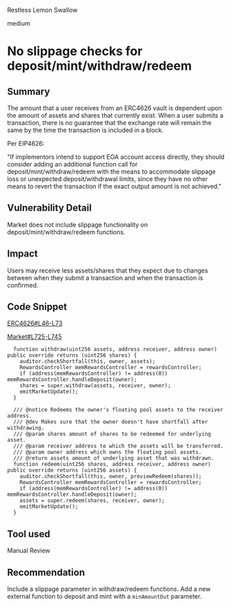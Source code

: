 Restless Lemon Swallow

medium

# No slippage checks for deposit/mint/withdraw/redeem

## Summary

The amount that a user receives from an ERC4626 vault is dependent upon the amount of assets and shares that currently exist. When a user submits a transaction, there is no guarantee that the exchange rate will remain the same by the time the transaction is included in a block.

Per EIP4626:

"If implementors intend to support EOA account access directly, they should consider adding an additional function call for deposit/mint/withdraw/redeem with the means to accommodate slippage loss or unexpected deposit/withdrawal limits, since they have no other means to revert the transaction if the exact output amount is not achieved."

## Vulnerability Detail

Market does not include slippage functionality on deposit/mint/withdraw/redeem functions.

## Impact

Users may receive less assets/shares that they expect due to changes between when they submit a transaction and when the transaction is confirmed.

## Code Snippet

[ERC4626#L46-L73](https://github.com/transmissions11/solmate/blob/main/src/tokens/ERC4626.sol#L46-L73)

[Market#L725-L745](https://github.com/sherlock-audit/2024-04-interest-rate-model/blob/main/protocol/contracts/Market.sol#L725-L745)
```solidity
  function withdraw(uint256 assets, address receiver, address owner) public override returns (uint256 shares) {
    auditor.checkShortfall(this, owner, assets);
    RewardsController memRewardsController = rewardsController;
    if (address(memRewardsController) != address(0)) memRewardsController.handleDeposit(owner);
    shares = super.withdraw(assets, receiver, owner);
    emitMarketUpdate();
  }

  /// @notice Redeems the owner's floating pool assets to the receiver address.
  /// @dev Makes sure that the owner doesn't have shortfall after withdrawing.
  /// @param shares amount of shares to be redeemed for underlying asset.
  /// @param receiver address to which the assets will be transferred.
  /// @param owner address which owns the floating pool assets.
  /// @return assets amount of underlying asset that was withdrawn.
  function redeem(uint256 shares, address receiver, address owner) public override returns (uint256 assets) {
    auditor.checkShortfall(this, owner, previewRedeem(shares));
    RewardsController memRewardsController = rewardsController;
    if (address(memRewardsController) != address(0)) memRewardsController.handleDeposit(owner);
    assets = super.redeem(shares, receiver, owner);
    emitMarketUpdate();
  }
```

## Tool used

Manual Review

## Recommendation

Include a slippage parameter in withdraw/redeem functions. Add a new external function to deposit and mint with a `minAmountOut` parameter.
